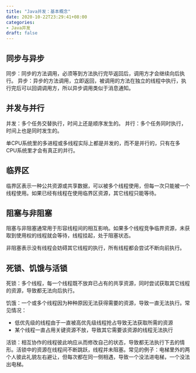 ```yaml
---
title: "Java并发：基本概念"
date: 2020-10-22T23:29:41+08:00
categories:
- Java并发
draft: false
---
```

## 同步与异步

同步：同步的方法调用，必须等到方法执行完毕返回后，调用方才会继续向后执行。
异步：异步的方法调用，立即返回，被调用的方法在独立的线程中执行，执行完后可以回调调用方，所以异步调用类似于消息通知。

## 并发与并行

并发：多个任务交替执行，时间上还是顺序发生的。
并行：多个任务同时执行，时间上也是同时发生的。

单CPU系统里的多进程或多线程实际上都是并发的，而不是并行的，只有在多CPU系统里才会有真正的并行。

## 临界区

临界区表示一种公共资源或共享数据，可以被多个线程使用，但每一次只能被一个线程使用。如果已经有线程在使用临界区资源，其它线程只能等待。

## 阻塞与非阻塞

阻塞与非阻塞通常用于形容线程间的相互影响。如果多个线程竞争临界资源，未获取到使用权的线程就会等待，线程挂起，处于阻塞状态。

非阻塞表示没有线程会妨碍其它线程的执行，所有线程都会尝试不断向前执行。

## 死锁、饥饿与活锁

死锁：多个线程，每一个线程既不放弃已占有的共享资源，同时尝试获取其它线程的资源，导致都无法向后执行。

饥饿：一个或多个线程因为种种原因无法获得需要的资源，导致一直无法执行。常见情况：
- 低优先级的线程由于一直被高优先级线程抢占导致无法获取所需的资源
- 某个线程一直占用关键资源不放，导致其它需要该资源的线程无法执行

活锁：相互协作的线程彼此响应从而修改自己的状态，导致都无法执行下去的情形。活锁中的资源在线程间不断跳跃，线程并未阻塞。常见的例子：电梯里外的两个人彼此礼貌左右避让，但每次都在同一侧相遇，导致一个没法进电梯，一个没法出电梯。